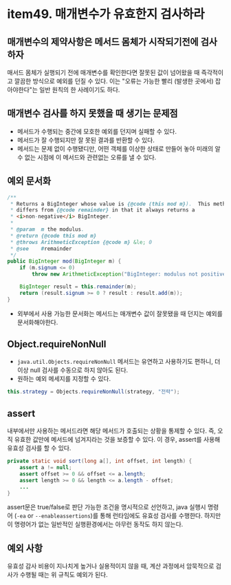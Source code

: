# item49. 매개변수가 유효한지 검사하라

## 매개변수의 제약사항은 메서드 몸체가 시작되기전에 검사하자
매서드 몸체가 실행되기 전에 매개변수를 확인한다면 잘못된 값이 넘어왔을 때 즉각적이고 깔끔한 방식으로 예외를 던질 수 있다. 
이는 "오류는 가능한 빨리 (발생한 곳에서) 잡아야한다"는 일반 원칙의 한 사례이기도 하다. 

## 매개변수 검사를 하지 못했을 때 생기는 문제점
* 메서드가 수행되는 중간에 모호한 예외를 던지며 실패할 수 있다.
* 메서드가 잘 수행되지만 잘 못된 결과를 반환할 수 있다.
* 메서드는 문제 없이 수행됐디만, 어떤 객체를 이상한 상태로 만들어 놓아 미래의 알 수 없는 시점에 이 메서드와 관련없는 오류를 낼 수 있다.

## 예외 문서화
``` java
/**
 * Returns a BigInteger whose value is {@code (this mod m}).  This method
 * differs from {@code remainder} in that it always returns a
 * <i>non-negative</i> BigInteger.
 *
 * @param  m the modulus.
 * @return {@code this mod m}
 * @throws ArithmeticException {@code m} &le; 0
 * @see    #remainder
 */
public BigInteger mod(BigInteger m) {
    if (m.signum <= 0)
        throw new ArithmeticException("BigInteger: modulus not positive");

    BigInteger result = this.remainder(m);
    return (result.signum >= 0 ? result : result.add(m));
}
```
* 외부에서 사용 가능한 문서화는 메서드는 매개변수 값이 잘못됐을 때 던지는 예외를 문서화해야한다. 

## Object.requireNonNull
* `java.util.Objects.requireNonNull` 메서드는 유연하고 사용하기도 편하니, 더 이상 null 검사를 수동으로 하지 않아도 된다.
* 원하는 예외 메세지를 지정할 수 있다. 
``` java
this.strategy = Objects.requireNonNull(strategy, "전략");
```

## assert
내부에서만 사용하는 메서드라면 해당 메서드가 호출되는 상황을 통제할 수 있다. 즉, 오직 유효한 값만에 메서드에 넘겨지라는 것을 보증할 수 있다. 
이 경우, assert를 사용해 유효성 검사를 할 수 있다. 
``` java
private static void sort(long a[], int offset, int length) {
    assert a != null;
    assert offset >= 0 && offset <= a.length;
    assert length >= 0 && length <= a.length - offset;
    ...
}
```
assert문은 true/false로 판단 가능한 조건을 명시적으로 선언하고, java 실행시 명령어 (`-ea` or `--enableassertions`)를 통해 런타임에도 유효성 검사를 수행한다.
하지만 이 명령어가 없는 일반적인 실행환경에서는 아무런 동작도 하지 않는다.

## 예외 사항
유효성 감사 비용이 지나치게 높거나 실용적이지 않을 때, 계산 과정에서 암묵적으로 검사가 수행될 때는 위 규칙도 예외가 된다. 